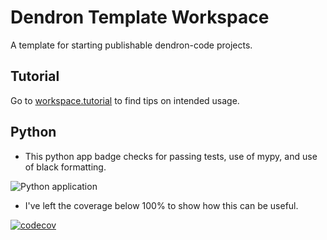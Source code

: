 # Dendron Template Workspace

A template for starting publishable dendron-code projects.

## Tutorial

Go to [workspace.tutorial](https://mjvolk3.github.io/torchcell/notes/e8kb97d0ku0yblwiraw8wv0/) to find tips on intended usage.

## Python

- This python app badge checks for passing tests, use of mypy, and use of black formatting.

![Python application](https://github.com/mjvolk3/torchcell/actions/workflows/python_app.yaml/badge.svg)

- I've left the coverage below 100% to show how this can be useful.

[![codecov](https://codecov.io/gh/mjvolk3/torchcell/branch/main/graph/badge.svg)](https://codecov.io/gh/mjvolk3/torchcell)
